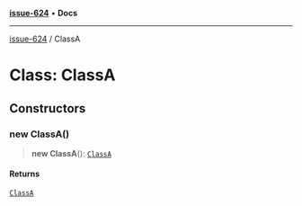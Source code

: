 [**issue-624**](../index.md) • **Docs**

***

[issue-624](../index.rst) / ClassA

# Class: ClassA

## Constructors

### new ClassA()

> **new ClassA**(): [`ClassA`](ClassA.md)

#### Returns

[`ClassA`](ClassA.md)

